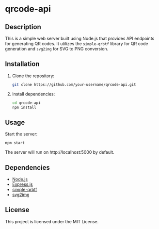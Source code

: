 # qrcode-api

## Description

This is a simple web server built using Node.js that provides API endpoints for generating QR codes. It utilizes the `simple-qrbtf` library for QR code generation and `svg2img` for SVG to PNG conversion.

## Installation

1. Clone the repository:
    ```bash
    git clone https://github.com/your-username/qrcode-api.git
    ```
2. Install dependencies:
    ```bash
    cd qrcode-api
    npm install
    ```
## Usage
Start the server:
```bash
npm start
```
The server will run on http://localhost:5000 by default.

## Dependencies
- [Node.js](https://nodejs.org/)
- [Express.js](https://expressjs.com/)
- [simple-qrbtf](https://github.com/StringKe/simple-qrbtf)
- [svg2img](https://github.com/fuzhenn/node-svg2img)

## License
This project is licensed under the MIT License.
